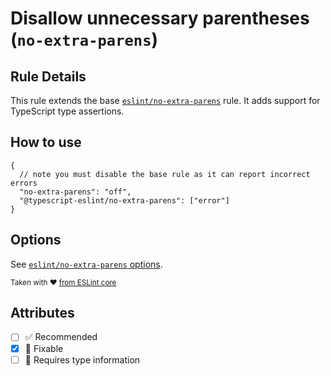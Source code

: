 # Disallow unnecessary parentheses (`no-extra-parens`)

## Rule Details

This rule extends the base
[`eslint/no-extra-parens`](https://eslint.org/docs/rules/no-extra-parens) rule.
It adds support for TypeScript type assertions.

## How to use

```jsonc
{
  // note you must disable the base rule as it can report incorrect errors
  "no-extra-parens": "off",
  "@typescript-eslint/no-extra-parens": ["error"]
}
```

## Options

See
[`eslint/no-extra-parens` options](https://eslint.org/docs/rules/no-extra-parens#options).

<sup>Taken with ❤️
[from ESLint core](https://github.com/eslint/eslint/blob/master/docs/rules/no-extra-parens.md)</sup>

## Attributes

- [ ] ✅ Recommended
- [x] 🔧 Fixable
- [ ] 💭 Requires type information
